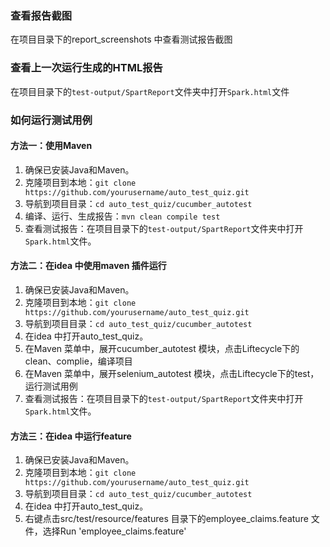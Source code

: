### 查看报告截图
在项目目录下的report_screenshots 中查看测试报告截图
### 查看上一次运行生成的HTML报告
在项目目录下的`test-output/SpartReport`文件夹中打开`Spark.html`文件
### 如何运行测试用例
#### 方法一：使用Maven
1. 确保已安装Java和Maven。
2. 克隆项目到本地：`git clone https://github.com/yourusername/auto_test_quiz.git`
3. 导航到项目目录：`cd auto_test_quiz/cucumber_autotest`
4. 编译、运行、生成报告：`mvn clean compile test`
5. 查看测试报告：在项目目录下的`test-output/SpartReport`文件夹中打开`Spark.html`文件。
#### 方法二：在idea 中使用maven 插件运行
1. 确保已安装Java和Maven。
2. 克隆项目到本地：`git clone https://github.com/yourusername/auto_test_quiz.git`
3. 导航到项目目录：`cd auto_test_quiz/cucumber_autotest`
4. 在idea 中打开auto_test_quiz。
5. 在Maven 菜单中，展开cucumber_autotest 模块，点击Liftecycle下的clean、complie，编译项目
6. 在Maven 菜单中，展开selenium_autotest 模块，点击Liftecycle下的test，运行测试用例
7. 查看测试报告：在项目目录下的`test-output/SpartReport`文件夹中打开`Spark.html`文件。

#### 方法三：在idea 中运行feature
1. 确保已安装Java和Maven。
2. 克隆项目到本地：`git clone https://github.com/yourusername/auto_test_quiz.git`
3. 导航到项目目录：`cd auto_test_quiz/cucumber_autotest`
4. 在idea 中打开auto_test_quiz。
5. 右键点击src/test/resource/features 目录下的employee_claims.feature 文件，选择Run 'employee_claims.feature'
